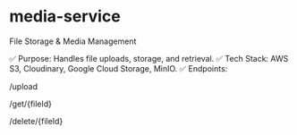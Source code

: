 # media-service
File Storage &amp; Media Management

✅ Purpose: Handles file uploads, storage, and retrieval.
✅ Tech Stack: AWS S3, Cloudinary, Google Cloud Storage, MinIO.
✅ Endpoints:

/upload

/get/{fileId}

/delete/{fileId}
